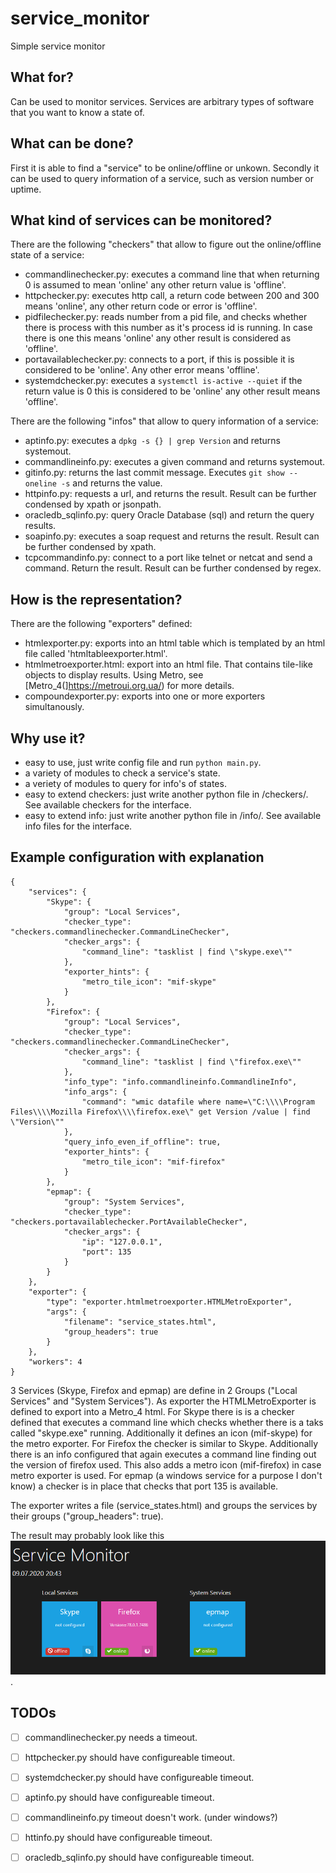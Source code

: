 # service_monitor
Simple service monitor


## What for?
Can be used to monitor services. Services are arbitrary types of software that you want to know a state of.

## What can be done?
First it is able to find a "service" to be online/offline or unkown. 
Secondly it can be used to query information of a service, such as version number or uptime.

## What kind of services can be monitored?

There are the following "checkers" that allow to figure out the online/offline state of a service:
* commandlinechecker.py: executes a command line that when returning 0 is assumed to mean 'online' any other return value is 'offline'.
* httpchecker.py: executes http call, a return code between 200 and 300 means 'online', any other return code or error is 'offline'.
* pidfilechecker.py: reads number from a pid file, and checks whether there is process with this number as it's process id is running. In case there is one this means 'online' any other result is considered as 'offline'.
* portavailablechecker.py: connects to a port, if this is possible it is considered to be 'online'. Any other error means 'offline'.
* systemdchecker.py: executes a `systemctl is-active --quiet` if the return value is 0 this is considered to be 'online' any other result means 'offline'.


There are the following "infos" that allow to query information of a service:
* aptinfo.py: executes a `dpkg -s {} | grep Version` and returns systemout.
* commandlineinfo.py: executes a given command and returns systemout.
* gitinfo.py: returns the last commit message. Executes `git show --oneline -s` and returns the value. 
* httpinfo.py: requests a url, and returns the result. Result can be further condensed by xpath or jsonpath.
* oracledb_sqlinfo.py: query Oracle Database (sql) and return the query results.
* soapinfo.py: executes a soap request and returns the result. Result can be further condensed by xpath.
* tcpcommandinfo.py: connect to a port like telnet or netcat and send a command. Return the result. Result can be further condensed by regex.

## How is the representation?

There are the following "exporters" defined:
* htmlexporter.py: exports into an html table which is templated by an html file called 'htmltableexporter.html'.
* htmlmetroexporter.html: export into an html file. That contains tile-like objects to display results. Using Metro, see [Metro_4(]https://metroui.org.ua/) for more details.
* compoundexporter.py: exports into one or more exporters simultanously.

## Why use it?

* easy to use, just write config file and run `python main.py`.
* a variety of modules to check a service's state.
* a veriety of modules to query for info's of states.
* easy to extend checkers: just write another python file in /checkers/. See available checkers for the interface.
* easy to extend info: just write another python file in /info/. See available info files for the interface.

## Example configuration with explanation
```
{
    "services": {
        "Skype": {
			"group": "Local Services",
			"checker_type": "checkers.commandlinechecker.CommandLineChecker",
			"checker_args": {
				"command_line": "tasklist | find \"skype.exe\""
			},
            "exporter_hints": {
                "metro_tile_icon": "mif-skype"
            }
		},
        "Firefox": {
			"group": "Local Services",
			"checker_type": "checkers.commandlinechecker.CommandLineChecker",
			"checker_args": {
				"command_line": "tasklist | find \"firefox.exe\""
			},
            "info_type": "info.commandlineinfo.CommandlineInfo",
			"info_args": {
				"command": "wmic datafile where name=\"C:\\\\Program Files\\\\Mozilla Firefox\\\\firefox.exe\" get Version /value | find \"Version\""
			},
			"query_info_even_if_offline": true,
            "exporter_hints": {
                "metro_tile_icon": "mif-firefox"
            }
		},
        "epmap": {
			"group": "System Services",
			"checker_type": "checkers.portavailablechecker.PortAvailableChecker",
			"checker_args": {
				"ip": "127.0.0.1",
                "port": 135
			}
		}
    },
	"exporter": {
		"type": "exporter.htmlmetroexporter.HTMLMetroExporter",
		"args": {
			"filename": "service_states.html",
            "group_headers": true
		}
	},
    "workers": 4
}
```
3 Services (Skype, Firefox and epmap) are define in 2 Groups ("Local Services" and "System Services"). As exporter the HTMLMetroExporter is defined to export into a Metro_4 html.
For Skype there is is a checker defined that executes a command line which checks whether there is a taks called "skype.exe" running. Additionally it defines an icon (mif-skype) for the metro exporter.
For Firefox the checker is similar to Skype. Additionally there is an info configured that again executes a command line finding out the version of firefox used. This also adds a metro icon (mif-firefox) in case metro exporter is used.
For epmap (a windows service for a purpose I don't know) a checker is in place that checks that port 135 is available.

The exporter writes a file (service_states.html) and groups the services by their groups ("group_headers": true).

The result may probably look like this ![Example](/resources/screenshot-metro.PNG).

## TODOs
- [ ] commandlinechecker.py needs a timeout.
- [ ] httpchecker.py should have configureable timeout.
- [ ] systemdchecker.py should have configureable timeout.
- [ ] aptinfo.py should have configureable timeout.
- [ ] commandlineinfo.py timeout doesn't work. (under windows?)
- [ ] httinfo.py should have configureable timeout.
- [ ] oracledb_sqlinfo.py should have configureable timeout. 



